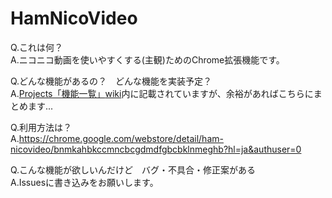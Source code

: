 # HamNicoVideo

Q.これは何？  
A.ニコニコ動画を使いやすくする(主観)ためのChrome拡張機能です。

Q.どんな機能があるの？　どんな機能を実装予定？  
A.[Projects「機能一覧」](https://github.com/hukihamu/HamNicoVideo/projects/1)[wiki](https://github.com/hukihamu/HamNicoVideo/wiki)内に記載されていますが、余裕があればこちらにまとめます...

Q.利用方法は？  
A.https://chrome.google.com/webstore/detail/ham-nicovideo/bnmkahbkccmncbcgdmdfgbcbklnmeghb?hl=ja&authuser=0

Q.こんな機能が欲しいんだけど　バグ・不具合・修正案がある  
A.Issuesに書き込みをお願いします。
